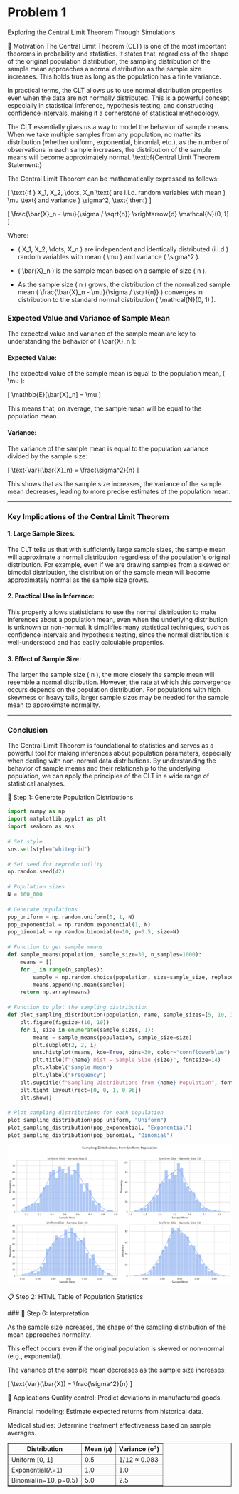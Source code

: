 # Problem 1
Exploring the Central Limit Theorem Through Simulations

📌 Motivation
The Central Limit Theorem (CLT) is one of the most important theorems in probability and statistics. It states that, regardless of the shape of the original population distribution, the sampling distribution of the sample mean approaches a normal distribution as the sample size increases. This holds true as long as the population has a finite variance.

In practical terms, the CLT allows us to use normal distribution properties even when the data are not normally distributed. This is a powerful concept, especially in statistical inference, hypothesis testing, and constructing confidence intervals, making it a cornerstone of statistical methodology.

The CLT essentially gives us a way to model the behavior of sample means. When we take multiple samples from any population, no matter its distribution (whether uniform, exponential, binomial, etc.), as the number of observations in each sample increases, the distribution of the sample means will become approximately normal.
\textbf{Central Limit Theorem Statement:}

The Central Limit Theorem can be mathematically expressed as follows:

\[
\text{If } X_1, X_2, \dots, X_n \text{ are i.i.d. random variables with mean } \mu \text{ and variance } \sigma^2, \text{ then:}
\]

\[
\frac{\bar{X}_n - \mu}{\sigma / \sqrt{n}} \xrightarrow{d} \mathcal{N}(0, 1)
\]

Where:

- \( X_1, X_2, \dots, X_n \) are independent and identically distributed (i.i.d.) random variables with mean \( \mu \) and variance \( \sigma^2 \).

- \( \bar{X}_n \) is the sample mean based on a sample of size \( n \).

- As the sample size \( n \) grows, the distribution of the normalized sample mean \( \frac{\bar{X}_n - \mu}{\sigma / \sqrt{n}} \) converges in distribution to the standard normal distribution \( \mathcal{N}(0, 1) \).

### Expected Value and Variance of Sample Mean

The expected value and variance of the sample mean are key to understanding the behavior of \( \bar{X}_n \):

#### **Expected Value:**
The expected value of the sample mean is equal to the population mean, \( \mu \):

\[
\mathbb{E}[\bar{X}_n] = \mu
\]

This means that, on average, the sample mean will be equal to the population mean.

#### **Variance:**
The variance of the sample mean is equal to the population variance divided by the sample size:

\[
\text{Var}(\bar{X}_n) = \frac{\sigma^2}{n}
\]

This shows that as the sample size increases, the variance of the sample mean decreases, leading to more precise estimates of the population mean.

---

### Key Implications of the Central Limit Theorem

#### **1. Large Sample Sizes:**
The CLT tells us that with sufficiently large sample sizes, the sample mean will approximate a normal distribution regardless of the population's original distribution. For example, even if we are drawing samples from a skewed or bimodal distribution, the distribution of the sample mean will become approximately normal as the sample size grows.

#### **2. Practical Use in Inference:**
This property allows statisticians to use the normal distribution to make inferences about a population mean, even when the underlying distribution is unknown or non-normal. It simplifies many statistical techniques, such as confidence intervals and hypothesis testing, since the normal distribution is well-understood and has easily calculable properties.

#### **3. Effect of Sample Size:**
The larger the sample size \( n \), the more closely the sample mean will resemble a normal distribution. However, the rate at which this convergence occurs depends on the population distribution. For populations with high skewness or heavy tails, larger sample sizes may be needed for the sample mean to approximate normality.

---

### Conclusion
The Central Limit Theorem is foundational to statistics and serves as a powerful tool for making inferences about population parameters, especially when dealing with non-normal data distributions. By understanding the behavior of sample means and their relationship to the underlying population, we can apply the principles of the CLT in a wide range of statistical analyses.

🔢 Step 1: Generate Population Distributions
```python
import numpy as np
import matplotlib.pyplot as plt
import seaborn as sns

# Set style
sns.set(style="whitegrid")

# Set seed for reproducibility
np.random.seed(42)

# Population sizes
N = 100_000

# Generate populations
pop_uniform = np.random.uniform(0, 1, N)
pop_exponential = np.random.exponential(1, N)
pop_binomial = np.random.binomial(n=10, p=0.5, size=N)

# Function to get sample means
def sample_means(population, sample_size=30, n_samples=1000):
    means = []
    for _ in range(n_samples):
        sample = np.random.choice(population, size=sample_size, replace=False)
        means.append(np.mean(sample))
    return np.array(means)

# Function to plot the sampling distribution
def plot_sampling_distribution(population, name, sample_sizes=[5, 10, 30, 50]):
    plt.figure(figsize=(16, 10))
    for i, size in enumerate(sample_sizes, 1):
        means = sample_means(population, sample_size=size)
        plt.subplot(2, 2, i)
        sns.histplot(means, kde=True, bins=30, color="cornflowerblue")
        plt.title(f"{name} Dist - Sample Size {size}", fontsize=14)
        plt.xlabel("Sample Mean")
        plt.ylabel("Frequency")
    plt.suptitle(f"Sampling Distributions from {name} Population", fontsize=16)
    plt.tight_layout(rect=[0, 0, 1, 0.96])
    plt.show()

# Plot sampling distributions for each population
plot_sampling_distribution(pop_uniform, "Uniform")
plot_sampling_distribution(pop_exponential, "Exponential")
plot_sampling_distribution(pop_binomial, "Binomial")

```
![alt text](image.png)

📋 Step 2: HTML Table of Population Statistics
<table border="1">
  <tr>
    <th>Distribution</th>
    <th>Mean (μ)</th>
    <th>Variance (σ²)</th>
  </tr>
  <tr>
    <td>Uniform [0, 1]</td>
    <td>0.5</td>
    <td>1/12 ≈ 0.083</td>
  </tr>
  <tr>
    <td>Exponential(λ=1)</td>
    <td>1.0</td>
    <td>1.0</td>
  </tr>
  <tr>
    <td>Binomial(n=10, p=0.5)</td>
    <td>5.0</td>
    <td>2.5</td>
  </tr>
### 🧠 Step 6: Interpretation

As the sample size increases, the shape of the sampling distribution of the mean approaches normality.

This effect occurs even if the original population is skewed or non-normal (e.g., exponential).

The variance of the sample mean decreases as the sample size increases:

\[
\text{Var}(\bar{X}) = \frac{\sigma^2}{n}
\]

🎯 Applications
Quality control: Predict deviations in manufactured goods.

Financial modeling: Estimate expected returns from historical data.

Medical studies: Determine treatment effectiveness based on sample averages.


